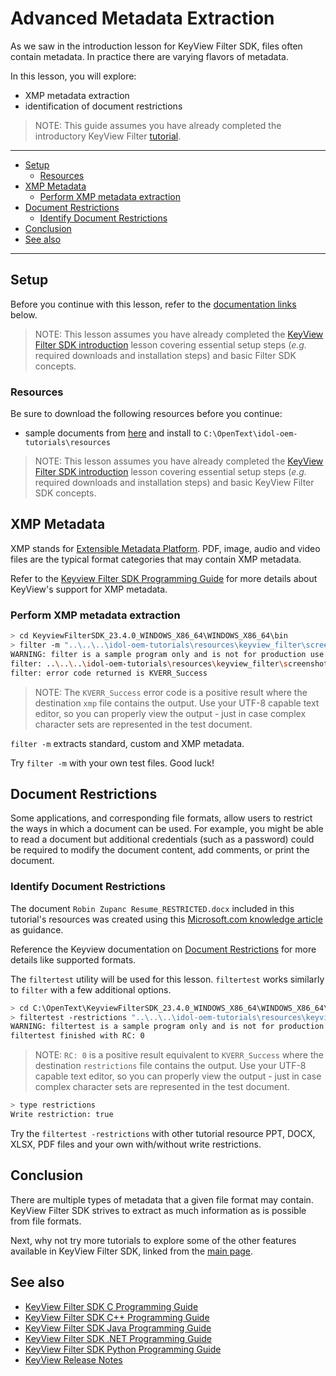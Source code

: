 # Advanced Metadata Extraction

As we saw in the introduction lesson for KeyView Filter SDK, files often contain metadata.  In practice there are varying flavors of metadata.

In this lesson, you will explore:
- XMP metadata extraction
- identification of document restrictions

> NOTE: This guide assumes you have already completed the introductory KeyView Filter [tutorial](./introduction.md#keyview-filter-sdk-introduction).

---

- [Setup](#setup)
  - [Resources](#resources)
- [XMP Metadata](#xmp-metadata)
  - [Perform XMP metadata extraction](#perform-xmp-metadata-extraction)
- [Document Restrictions](#document-restrictions)
  - [Identify Document Restrictions](#identify-document-restrictions)
- [Conclusion](#conclusion)
- [See also](#see-also)

---

## Setup

Before you continue with this lesson, refer to the [documentation links](#see-also) below.

> NOTE: This lesson assumes you have already completed the [KeyView Filter SDK introduction](./introduction.md#keyview-filter-sdk-introduction) lesson covering essential setup steps (*e.g.* required downloads and installation steps) and basic Filter SDK concepts.

### Resources

Be sure to download the following resources before you continue:
- sample documents from [here](../../resources/keyview_filter/) and install to `C:\OpenText\idol-oem-tutorials\resources`

> NOTE: This lesson assumes you have already completed the [KeyView Filter SDK introduction](../keyview_filter/introduction.md#keyview-sdk-introduction) lesson covering essential setup steps (*e.g.* required downloads and installation steps) and basic KeyView Filter SDK concepts.

## XMP Metadata

XMP stands for [Extensible Metadata Platform](https://en.wikipedia.org/wiki/Extensible_Metadata_Platform). PDF, image, audio and video files are the typical format categories that may contain XMP metadata.

Refer to the [Keyview Filter SDK Programming Guide](https://www.microfocus.com/documentation/idol/IDOL_23_4/KeyviewFilterSDK_23.4_Documentation/Guides/html/c-programming/Content/C/filtering_functions/fpGetMetadataList.htm) for more details about KeyView's support for XMP metadata.

### Perform XMP metadata extraction

```sh
> cd KeyviewFilterSDK_23.4.0_WINDOWS_X86_64\WINDOWS_X86_64\bin
> filter -m "..\..\..\idol-oem-tutorials\resources\keyview_filter\screenshot_HAS_XMP.png" xmp
WARNING: filter is a sample program only and is not for production use
filter: ..\..\..\idol-oem-tutorials\resources\keyview_filter\screenshot_HAS_XMP.png to xmp
filter: error code returned is KVERR_Success
```

> NOTE: The `KVERR_Success` error code is a positive result where the destination `xmp` file contains the output. Use your UTF-8 capable text editor, so you can properly view the output - just in case complex character sets are represented in the test document.

`filter -m` extracts standard, custom and XMP metadata.

Try `filter -m` with your own test files. Good luck!

## Document Restrictions

Some applications, and corresponding file formats, allow users to restrict the ways in which a document can be used. For example, you might be able to read a document but additional credentials (such as a password) could be required to modify the document content, add comments, or print the document. 

### Identify Document Restrictions

The document `Robin Zupanc Resume_RESTRICTED.docx` included in this tutorial's resources was created using this [Microsoft.com knowledge article](https://support.microsoft.com/en-us/office/make-a-document-read-only-5c25909c-46d9-4eb0-9d1f-d072a560e340) as guidance. 

Reference the Keyview documentation on [Document Restrictions](https://www.microfocus.com/documentation/idol/IDOL_23_4/KeyviewFilterSDK_23.4_Documentation/Guides/html/c-programming/Content/filter_shared/DocumentRestrictions.htm) for more details like supported formats.

The `filtertest` utility will be used for this lesson.  `filtertest` works similarly to `filter` with a few additional options.

```sh
> cd C:\OpenText\KeyviewFilterSDK_23.4.0_WINDOWS_X86_64\WINDOWS_X86_64\bin
> filtertest -restrictions "..\..\..\idol-oem-tutorials\resources\keyview_filter\Robin Zupanc Resume_RESTRICTED.docx" restrictions
WARNING: filtertest is a sample program only and is not for production use
filtertest finished with RC: 0
```

> NOTE: `RC: 0` is a positive result equivalent to `KVERR_Success` where the destination `restrictions` file contains the output. Use your UTF-8 capable text editor, so you can properly view the output - just in case complex character sets are represented in the test document.

```sh
> type restrictions
Write restriction: true
```

Try the `filtertest -restrictions` with other tutorial resource PPT, DOCX, XLSX, PDF files and your own with/without write restrictions.

## Conclusion

There are multiple types of metadata that a given file format may contain. KeyView Filter SDK strives to extract as much information as is possible from file formats.

Next, why not try more tutorials to explore some of the other features available in KeyView Filter SDK, linked from the [main page](../README.md#keyview-filter-showcase).

## See also

- [KeyView Filter SDK C Programming Guide](https://www.microfocus.com/documentation/idol/IDOL_23_4/KeyviewFilterSDK_23.4_Documentation/Guides/html/c-programming/index.html)
- [KeyView Filter SDK C++ Programming Guide](https://www.microfocus.com/documentation/idol/IDOL_23_4/KeyviewFilterSDK_23.4_Documentation/Guides/html/cpp-programming/index.html)
- [KeyView Filter SDK Java Programming Guide](https://www.microfocus.com/documentation/idol/IDOL_23_4/KeyviewFilterSDK_23.4_Documentation/Guides/html/java-programming/index.html)
- [KeyView Filter SDK .NET Programming Guide](https://www.microfocus.com/documentation/idol/IDOL_23_4/KeyviewFilterSDK_23.4_Documentation/Guides/html/dotnet-programming/index.html)
- [KeyView Filter SDK Python Programming Guide](https://www.microfocus.com/documentation/idol/IDOL_23_4/KeyviewFilterSDK_23.4_Documentation/Guides/html/python-programming/)
- [KeyView Release Notes](https://www.microfocus.com/documentation/idol/IDOL_23_4/IDOLReleaseNotes_23.4_Documentation/oem/Content/_KeyView.htm)

